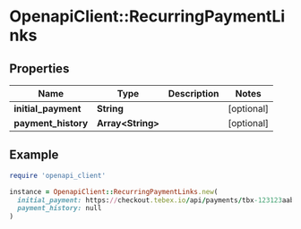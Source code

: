 # OpenapiClient::RecurringPaymentLinks

## Properties

| Name | Type | Description | Notes |
| ---- | ---- | ----------- | ----- |
| **initial_payment** | **String** |  | [optional] |
| **payment_history** | **Array&lt;String&gt;** |  | [optional] |

## Example

```ruby
require 'openapi_client'

instance = OpenapiClient::RecurringPaymentLinks.new(
  initial_payment: https://checkout.tebex.io/api/payments/tbx-123123aabccd123-bf71ad?type&#x3D;txn_id,
  payment_history: null
)
```

